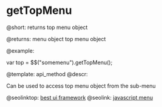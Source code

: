 getTopMenu
=============


@short: returns top menu object

@returns:
menu	object		top menu object
	

@example:

var top = $$("somemenu").getTopMenu();

@template:	api_method
@descr:

Can be used to access top menu object from the sub-menu

@seolinktop: [best ui framework](https://webix.com)
@seolink: [javascript menu](https://webix.com/widget/menu/)